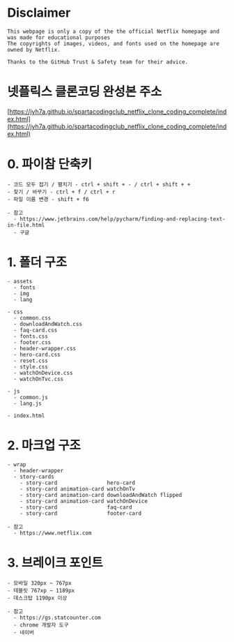 # Disclaimer 
```
This webpage is only a copy of the the official Netflix homepage and was made for educational purposes
The copyrights of images, videos, and fonts used on the homepage are owned by Netflix.

Thanks to the GitHub Trust & Safety team for their advice.
```

# 넷플릭스 클론코딩 완성본 주소
[https://jyh7a.github.io/spartacodingclub_netflix_clone_coding_complete/index.html](https://jyh7a.github.io/spartacodingclub_netflix_clone_coding_complete/index.html)


# 0. 파이참 단축키
```
- 코드 모두 접기 / 펼치기 - ctrl + shift + - / ctrl + shift + +
- 찾기 / 바꾸기 - ctrl + f / ctrl + r 
- 파일 이름 변경 - shift + f6

- 참고
  - https://www.jetbrains.com/help/pycharm/finding-and-replacing-text-in-file.html
  - 구글
```


# 1. 폴더 구조
```
- assets
  - fonts
  - img
  - lang
  
- css
  - common.css
  - downloadAndWatch.css
  - faq-card.css
  - fonts.css
  - footer.css
  - header-wrapper.css
  - hero-card.css
  - reset.css
  - style.css  
  - watchOnDevice.css
  - watchOnTvc.css
  
- js
  - common.js
  - lang.js
  
- index.html
```

# 2. 마크업 구조
```
- wrap
  - header-wrapper
  - story-cards 
    - story-card                hero-card
    - story-card animation-card watchOnTv
    - story-card animation-card downloadAndWatch flipped
    - story-card animation-card watchOnDevice
    - story-card                faq-card
    - story-card                footer-card    
    
- 참고
  - https://www.netflix.com
```

# 3. 브레이크 포인트 
```
- 모바일 320px ~ 767px
- 테블릿 767xp ~ 1189px
- 데스크탑 1190px 이상
 
- 참고
  - https://gs.statcounter.com
  - chrome 개발자 도구
  - 네이버
```
